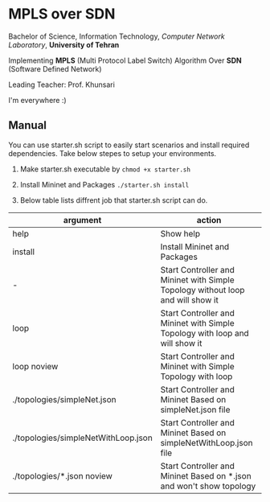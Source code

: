 # MPLS over SDN

Bachelor of Science, Information Technology, *Computer Network Laboratory*, **University of Tehran**

Implementing **MPLS** (Multi Protocol Label Switch) Algorithm Over **SDN** (Software Defined Network)

Leading Teacher: Prof. Khunsari

I'm everywhere :)


## Manual

You can use starter.sh script to easily start scenarios and install required dependencies. Take below stepes to setup your environments.

1. Make starter.sh executable by `chmod +x starter.sh`

2. Install Mininet and Packages `./starter.sh install`

3. Below table lists diffrent job that starter.sh script can do.

| argument                            | action                                                                          |
| ----------------------------------- |---------------------------------------------------------------------------------|
| help                                | Show help                                                                       |
| install                             | Install Mininet and Packages                                                    |
| -                                   | Start Controller and Mininet with Simple Topology without loop and will show it |
| loop                                | Start Controller and Mininet with Simple Topology with loop and will show it    |
| loop noview                         | Start Controller and Mininet with Simple Topology with loop                     |
| ./topologies/simpleNet.json         | Start Controller and Mininet Based on simpleNet.json file                       |
| ./topologies/simpleNetWithLoop.json | Start Controller and Mininet Based on simpleNetWithLoop.json file               |
| ./topologies/*.json noview          | Start Controller and Mininet Based on *.json and won't show topology            |
